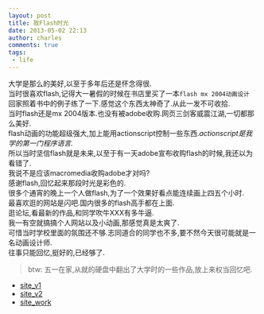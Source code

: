 ```yaml
---
layout: post
title: 致Flash时光
date: 2013-05-02 22:13
author: charles
comments: true
tags:
 - life
---
```


大学是那么的美好,以至于多年后还是怀念得很.  
当时很喜欢flash,记得大一暑假的时候在书店里买了一本`flash mx 2004动画设计`    
回家照着书中的例子练了一下.感觉这个东西太神奇了.从此一发不可收拾.  
当时flash还是mx 2004版本.也没有被adobe收购.网页三剑客威震江湖,一切都那么美好.  
flash动画的功能超级强大,加上能用actionscript控制一些东西.*actionscript是我学的第一门程序语言.*   
所以当时坚信flash就是未来,以至于有一天adobe宣布收购flash的时候,我还以为看错了.  
我说不是应该macromedia收购adobe才对吗?  
感谢flash,回忆起来那段时光是彩色的.  
很多个通宵的晚上一个人做flash,为了一个效果好看点能连续画上四五个小时.  
最喜欢逛的网站是闪吧.国内很多的flash高手都在上面.  
逛论坛,看最新的作品,和同学吹牛XXX有多牛逼.  
我一有空就搞搞个人网站以及小动画,那感觉真是太爽了.  
可惜当时学校里面的氛围还不够.志同道合的同学也不多,要不然今天很可能就是一名动画设计师.  
往事只能回忆,挺好的,已经够了.  

>btw:
五一在家,从就的硬盘中翻出了大学时的一些作品,放上来权当回忆吧.

<ul>
	<li><a href="http://www.chengchao.name/play/site_v1/" target="_blank">site_v1</a></li>
	<li><a href="http://www.chengchao.name/play/site_v2/" target="_blank">site_v2</a></li>
	<li><a href="http://www.chengchao.name/play/site_work/" target="_blank">site_work</a></li>
</ul>
